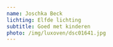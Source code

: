 ```yaml
---
name: Joschka Beck
lichting: Elfde lichting
subtitle: Goed met kinderen
photo: /img/luxoven/dsc01641.jpg
---
```

